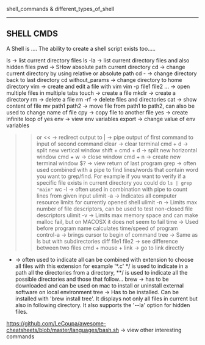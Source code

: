 shell_commands & different_types_of_shell

--------------------------
SHELL CMDS
--------------------------
A Shell is ....
The ability to create a shell script exists too.....

ls -> list current directory files
ls -la -> list current directory files and also hidden files
pwd -> SHow absolute path current directory
cd -> change current directory by using relative or absolute path
cd - -> change directory back to last directory
cd without_params -> change directory to home directory
vim -> create and edit a file with vim
vim -p file1 file2 ... -> open multiple files in multiple tabs
touch -> create a file
mkdir -> create a directory
rm -> delete a file
rm -rf -> delete files and directories
cat -> show content of file
mv path1 path2 -> move file from path1 to path2, can also be used to change name of file
cpy -> copy file to another file
yes -> create infinite loop of yes
env -> view env variables
export -> change value of env variables
>> or << -> redirect output to
| -> pipe output of first command to input of second command
clear -> clear terminal
cmd + d -> split new vertical window
shift + cmd + d -> split new horizontal window
cmd + w -> close window
cmd + n -> create new terminal window
$? -> view return of last program
grep -> often used combined with a pipe to find lines/words that contain word you want to grep/find. For example if you want to verify if a specific file exists in current directory you could do `ls | grep "main"`
wc -l -> often used in combination with pipe to count lines from given input
ulimit -a -> Indicates all computer resource limits for currently opened shell
ulimit -n -> Limits max number of file descriptors, can be used to test non-closed file descriptors
ulimit -v -> Limits max memory space and can make malloc fail, but on MACOSX it does not seem to fail
time -> Used before program name calculates time/speed of program
control-a -> brings cursor to begin of command
tree -> Same as ls but with subdirectories
diff file1 file2 -> see difference between two files
cmd + mouse + link -> go to link directly
* -> often used to indicate all can be combined with extension to choose all files with this extension for example '*.c'
*/ is used to indicate in a path all the directories from a directory, **/ is used to indicate all the possible directories and those that follow...
brew -> has to be downloaded and can be used on mac to install or uninstall external software on local environment
tree -> Has to be installed. Can be installed with 'brew install tree'. It displays not only all files in current but also in following directory. It also supports the '--la' option for hidden files.

https://github.com/LeCoupa/awesome-cheatsheets/blob/master/languages/bash.sh -> view other interesting commands
